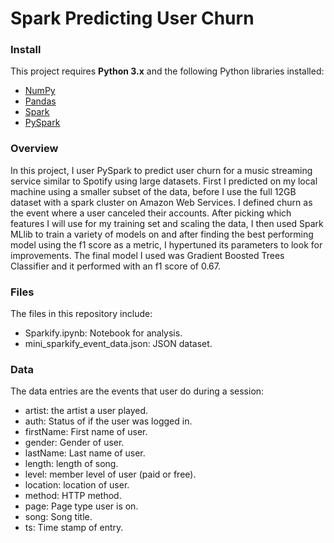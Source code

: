 # Spark Predicting User Churn

### Install
This project requires **Python 3.x** and the following Python libraries installed:

- [NumPy](http://www.numpy.org/)
- [Pandas](http://pandas.pydata.org)
- [Spark](https://spark.apache.org/downloads.html)
- [PySpark]('https://pip.pypa.io/en/stable/installing/')

### Overview
In this project, I user PySpark to predict user churn for a music streaming service similar to Spotify using large datasets. First I predicted on my local machine using a smaller subset of the data, before I use the full 12GB dataset with a spark cluster on Amazon Web Services. I defined churn as the event where a user canceled their accounts. After picking which features I will use for my training set and scaling the data, I then used Spark MLlib to train a variety of models on and after finding the best performing model using the f1 score as a metric, I hypertuned its parameters to look for improvements. The final model I used was Gradient Boosted Trees Classifier and it performed with an f1 score of 0.67.

### Files
The files in this repository include:
- Sparkify.ipynb: Notebook for analysis.
- mini_sparkify_event_data.json: JSON dataset.

### Data
The data entries are the events that user do during a session:
- artist: the artist a user played.
- auth: Status of if the user was logged in.
- firstName: First name of user.
- gender: Gender of user.
- lastName: Last name of user.
- length: length of song.
- level: member level of user (paid or free).
- location: location of user.
- method: HTTP method.
- page: Page type user is on.
- song: Song title.
- ts: Time stamp of entry.
